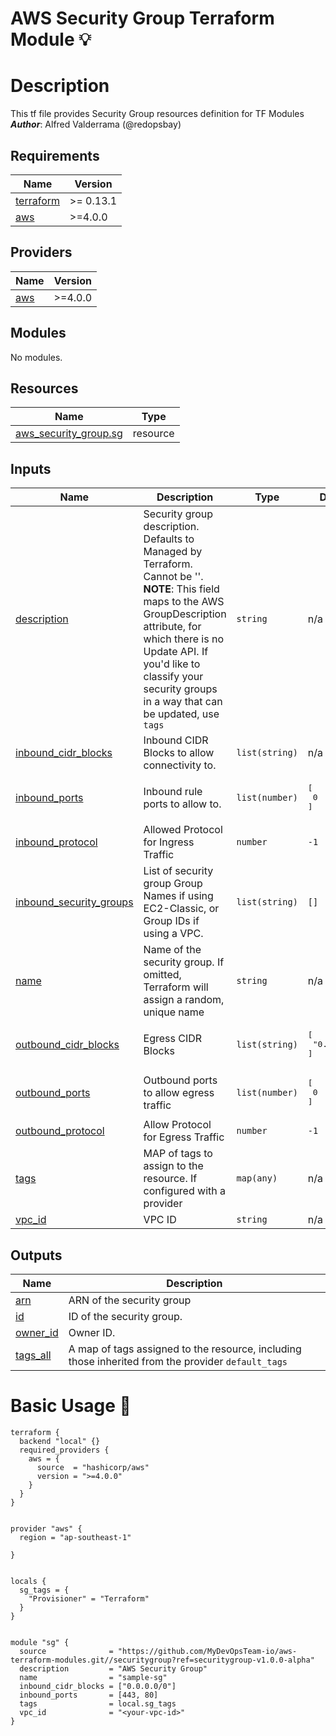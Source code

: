 <!-- BEGIN_TF_DOCS -->
# AWS Security Group Terraform Module 💡
Description
============
This tf file provides Security Group resources definition for TF Modules <br>
***Author***: Alfred Valderrama (@redopsbay) <br>

## Requirements

| Name | Version |
|------|---------|
| <a name="requirement_terraform"></a> [terraform](#requirement\_terraform) | >= 0.13.1 |
| <a name="requirement_aws"></a> [aws](#requirement\_aws) | >=4.0.0 |

## Providers

| Name | Version |
|------|---------|
| <a name="provider_aws"></a> [aws](#provider\_aws) | >=4.0.0 |

## Modules

No modules.

## Resources

| Name | Type |
|------|------|
| [aws_security_group.sg](https://registry.terraform.io/providers/hashicorp/aws/latest/docs/resources/security_group) | resource |

## Inputs

| Name | Description | Type | Default | Required |
|------|-------------|------|---------|:--------:|
| <a name="input_description"></a> [description](#input\_description) | Security group description. Defaults to Managed by Terraform. Cannot be ''. **NOTE**: This field maps to the AWS GroupDescription attribute, for which there is no Update API. If you'd like to classify your security groups in a way that can be updated, use `tags` | `string` | n/a | yes |
| <a name="input_inbound_cidr_blocks"></a> [inbound\_cidr\_blocks](#input\_inbound\_cidr\_blocks) | Inbound CIDR Blocks to allow connectivity to. | `list(string)` | n/a | yes |
| <a name="input_inbound_ports"></a> [inbound\_ports](#input\_inbound\_ports) | Inbound rule ports to allow to. | `list(number)` | <pre>[<br>  0<br>]</pre> | no |
| <a name="input_inbound_protocol"></a> [inbound\_protocol](#input\_inbound\_protocol) | Allowed Protocol for Ingress Traffic | `number` | `-1` | no |
| <a name="input_inbound_security_groups"></a> [inbound\_security\_groups](#input\_inbound\_security\_groups) | List of security group Group Names if using EC2-Classic, or Group IDs if using a VPC. | `list(string)` | `[]` | no |
| <a name="input_name"></a> [name](#input\_name) | Name of the security group. If omitted, Terraform will assign a random, unique name | `string` | n/a | yes |
| <a name="input_outbound_cidr_blocks"></a> [outbound\_cidr\_blocks](#input\_outbound\_cidr\_blocks) | Egress CIDR Blocks | `list(string)` | <pre>[<br>  "0.0.0.0/0"<br>]</pre> | no |
| <a name="input_outbound_ports"></a> [outbound\_ports](#input\_outbound\_ports) | Outbound ports to allow egress traffic | `list(number)` | <pre>[<br>  0<br>]</pre> | no |
| <a name="input_outbound_protocol"></a> [outbound\_protocol](#input\_outbound\_protocol) | Allow Protocol for Egress Traffic | `number` | `-1` | no |
| <a name="input_tags"></a> [tags](#input\_tags) | MAP of tags to assign to the resource. If configured with a provider | `map(any)` | n/a | yes |
| <a name="input_vpc_id"></a> [vpc\_id](#input\_vpc\_id) | VPC ID | `string` | n/a | yes |

## Outputs

| Name | Description |
|------|-------------|
| <a name="output_arn"></a> [arn](#output\_arn) | ARN of the security group |
| <a name="output_id"></a> [id](#output\_id) | ID of the security group. |
| <a name="output_owner_id"></a> [owner\_id](#output\_owner\_id) | Owner ID. |
| <a name="output_tags_all"></a> [tags\_all](#output\_tags\_all) | A map of tags assigned to the resource, including those inherited from the provider `default_tags` |
<!-- END_TF_DOCS -->


Basic Usage 🔑
==============
```hcl
terraform {
  backend "local" {}
  required_providers {
    aws = {
      source  = "hashicorp/aws"
      version = ">=4.0.0"
    }
  }
}


provider "aws" {
  region = "ap-southeast-1"

}


locals {
  sg_tags = {
    "Provisioner" = "Terraform"
  }
}


module "sg" {
  source              = "https://github.com/MyDevOpsTeam-io/aws-terraform-modules.git//securitygroup?ref=securitygroup-v1.0.0-alpha"
  description         = "AWS Security Group"
  name                = "sample-sg"
  inbound_cidr_blocks = ["0.0.0.0/0"]
  inbound_ports       = [443, 80]
  tags                = local.sg_tags
  vpc_id              = "<your-vpc-id>"
}
```
